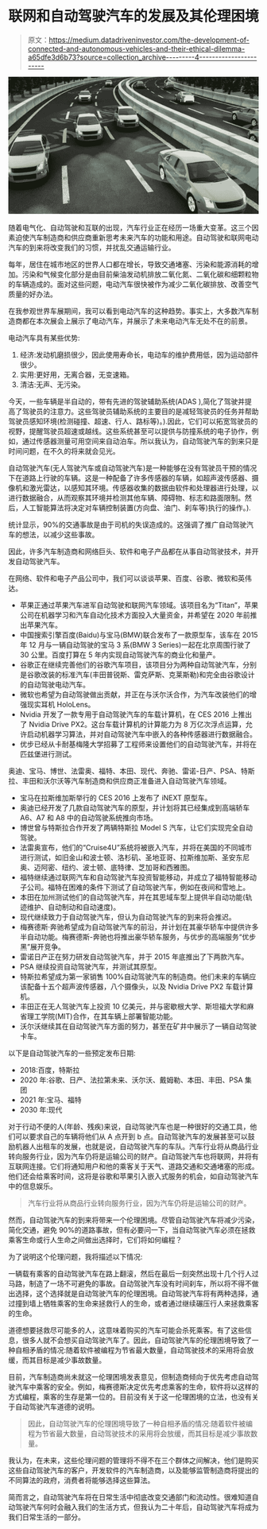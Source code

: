 # 联网和自动驾驶汽车的发展及其伦理困境

> 原文：<https://medium.datadriveninvestor.com/the-development-of-connected-and-autonomous-vehicles-and-their-ethical-dilemma-a65dfe3d6b73?source=collection_archive---------4----------------------->

![](img/082d61dc989b2adccf62fd3c164f832f.png)

随着电气化、自动驾驶和互联的出现，汽车行业正在经历一场重大变革。这三个因素迫使汽车制造商和供应商重新思考未来汽车的功能和用途。自动驾驶和联网电动汽车的到来将改变我们的习惯，并扰乱交通运输行业。

每年，居住在城市地区的世界人口都在增长，导致交通堵塞、污染和能源消耗的增加。污染和气候变化部分是由目前柴油发动机排放二氧化氮、二氧化碳和细颗粒物的车辆造成的。面对这些问题，电动汽车很快被作为减少二氧化碳排放、改善空气质量的好办法。

在我参观世界车展期间，我可以看到电动汽车的这种趋势。事实上，大多数汽车制造商都在本次展会上展示了电动汽车，并展示了未来电动汽车无处不在的前景。

电动汽车具有某些优势:

1.  经济:发动机磨损很少，因此使用寿命长，电动车的维护费用低，因为运动部件很少。
2.  实用:更好用，无离合器，无变速箱。
3.  清洁:无声、无污染。

今天，一些车辆是半自动的，带有先进的驾驶辅助系统(ADAS ),简化了驾驶并提高了驾驶员的注意力。这些驾驶员辅助系统的主要目的是减轻驾驶员的任务并帮助驾驶员感知环境(检测碰撞、超速、行人、路标等)。).因此，它们可以拓宽驾驶员的视野，提醒驾驶员超速或越线。这些系统甚至可以提供与防撞系统的电子协作，例如，通过传感器测量可用空间来自动泊车。所以我认为，自动驾驶汽车的到来只是时间问题，在不久的将来就会见光。

自动驾驶汽车(无人驾驶汽车或自动驾驶汽车)是一种能够在没有驾驶员干预的情况下在道路上行驶的车辆。这是一种配备了许多传感器的车辆，如超声波传感器、摄像机和激光雷达，以感知其环境。传感器收集的数据由软件和处理器进行处理，以进行数据融合，从而观察其环境并检测其他车辆、障碍物、标志和路面限制。然后，人工智能算法将决定对车辆控制装置(方向盘、油门、刹车等)执行的操作。).

统计显示，90%的交通事故是由于司机的失误造成的。这强调了推广自动驾驶汽车的想法，以减少这些事故。

因此，许多汽车制造商和网络巨头、软件和电子产品都在从事自动驾驶技术，并开发自动驾驶汽车。

在网络、软件和电子产品公司中，我们可以谈谈苹果、百度、谷歌、微软和英伟达。

*   苹果正通过苹果汽车进军自动驾驶和联网汽车领域。该项目名为“Titan”，苹果公司在机器学习和汽车自动化技术方面投入大量资金，并希望在 2020 年前推出苹果汽车。
*   中国搜索引擎百度(Baidu)与宝马(BMW)联合发布了一款原型车，该车在 2015 年 12 月与一辆自动驾驶的宝马 3 系(BMW 3 Series)一起在北京周围行驶了 30 公里。百度打算在 5 年内实现自动驾驶汽车的商业化和量产。
*   谷歌正在继续完善他们的谷歌汽车项目，该项目分为两种自动驾驶汽车，分别是谷歌改装的标准汽车(丰田普锐斯、雷克萨斯、克莱斯勒)和完全由谷歌设计的自动驾驶电动汽车。
*   微软也希望为自动驾驶做出贡献，并正在与沃尔沃合作，为汽车改装他们的增强现实耳机 HoloLens。
*   Nvidia 开发了一款专用于自动驾驶汽车的车载计算机，在 CES 2016 上推出了 Nvidia Drive PX2。这台车载计算机的计算能力为 8 万亿次浮点运算，允许启动机器学习算法，并对自动驾驶汽车中嵌入的各种传感器进行数据融合。
*   优步已经从卡耐基梅隆大学招募了工程师来设置他们的自动驾驶汽车，并将在匹兹堡进行测试。

奥迪、宝马、博世、法雷奥、福特、本田、现代、奔驰、雷诺-日产、PSA、特斯拉、丰田和沃尔沃等汽车制造商和供应商正准备进入自动驾驶汽车领域。

*   宝马在拉斯维加斯举行的 CES 2016 上发布了 iNEXT 原型车。
*   奥迪已经开发了几款自动驾驶汽车的原型，并计划将其已经集成到高端轿车 A6、A7 和 A8 中的自动驾驶系统推向市场。
*   博世曾与特斯拉合作开发了两辆特斯拉 Model S 汽车，让它们实现完全自动驾驶。
*   法雷奥宣布，他们的“Cruise4U”系统将被嵌入汽车，并将在美国的不同城市进行测试，如旧金山和波士顿、洛杉矶、圣地亚哥、拉斯维加斯、圣安东尼奥、迈阿密、纽约、波士顿、底特律、芝加哥和西雅图。
*   福特继续通过联网汽车和自动驾驶汽车投资智能移动，并成立了福特智能移动子公司。福特在困难的条件下测试了自动驾驶汽车，例如在夜间和雪地上。
*   本田在加州测试他们的自动驾驶汽车，并在其思域车型上提供半自动功能(轨迹维护、自动制动和自动速度)。
*   现代继续致力于自动驾驶汽车，但认为自动驾驶汽车的到来将会推迟。
*   梅赛德斯·奔驰希望成为自动驾驶汽车的前沿，并计划在其豪华轿车中提供许多半自动功能。梅赛德斯-奔驰也将推出豪华轿车服务，与优步的高端服务“优步黑”展开竞争。
*   雷诺日产正在努力研发自动驾驶汽车，并于 2015 年底推出了下两款汽车。
*   PSA 继续投资自动驾驶汽车，并测试其原型。
*   特斯拉希望成为第一家销售 100%自动驾驶汽车的制造商。他们未来的车辆应该配备十五个超声波传感器，八个摄像头，以及 Nvidia Drive PX2 车载计算机。
*   丰田正在无人驾驶汽车上投资 10 亿美元，并与密歇根大学、斯坦福大学和麻省理工学院(MIT)合作，在其车辆上部署智能功能。
*   沃尔沃继续其在自动驾驶汽车方面的努力，甚至在矿井中展示了一辆自动驾驶卡车。

以下是自动驾驶汽车的一些预定发布日期:

*   2018:百度，特斯拉
*   2020 年:谷歌、日产、法拉第未来、沃尔沃、戴姆勒、本田、丰田、PSA 集团
*   2021 年:宝马、福特
*   2030 年:现代

对于行动不便的人(年龄、残疾)来说，自动驾驶汽车也是一种很好的交通工具，他们可以要求自己的车辆将他们从 A 点开到 b 点。自动驾驶汽车的发展甚至可以鼓励机器人出租车的发展，也就是说，自动驾驶汽车的车队。汽车行业将从商品行业转向服务行业，因为汽车仍将是运输公司的财产。自动驾驶汽车也将联网，并将有互联网连接。它们将通知用户和他的乘客关于天气、道路交通和交通堵塞的形成。他们还会给乘客时间，这将是谷歌和苹果引入嵌入式服务的机会，如自动驾驶汽车中的信息娱乐。

> 汽车行业将从商品行业转向服务行业，因为汽车仍将是运输公司的财产。

然而，自动驾驶汽车的到来将带来一个伦理困境。尽管自动驾驶汽车将减少污染，简化交通，避免 90%的道路事故，但有必要问一下，当自动驾驶汽车必须在拯救乘客生命或行人生命之间做出选择时，它们将如何编程？

为了说明这个伦理问题，我将描述以下情况:

一辆载有乘客的自动驾驶汽车在路上翻滚，然后在最后一刻突然出现十几个行人过马路，制造了一场不可避免的事故。自动驾驶汽车没有时间刹车，所以将不得不做出选择，这个选择就是自动驾驶汽车的伦理困境。自动驾驶汽车将有两种选择，通过撞到墙上牺牲乘客的生命来拯救行人的生命，或者通过继续碾压行人来拯救乘客的生命。

道德想要拯救尽可能多的人，这意味着购买的汽车可能会杀死乘客。有了这些信息，很多人就不会想买自动驾驶汽车了。因此，自动驾驶汽车的伦理困境导致了一种自相矛盾的情况:随着软件被编程为节省最大数量，自动驾驶技术的采用将会放缓，而其目标是减少事故数量。

目前，汽车制造商尚未就这一伦理困境发表意见，但制造商倾向于优先考虑自动驾驶汽车中乘客的安全。例如，梅赛德斯决定优先考虑乘客的生命，软件将以这样的方式编程，乘客的生存是第一位的。目前没有关于这一伦理困境的立法，也没有关于自动驾驶汽车道德的说明。

> 因此，自动驾驶汽车的伦理困境导致了一种自相矛盾的情况:随着软件被编程为节省最大数量，自动驾驶技术的采用将会放缓，而其目标是减少事故数量。

我认为，在未来，这些伦理问题的管理将不得不在三个群体之间解决，他们是购买这些自动驾驶汽车的客户，开发软件的汽车制造商，以及能够监管制造商将提出的不同算法的政府，消费者将能够选择这些算法。

简而言之，自动驾驶汽车将在日常生活中彻底改变交通部门和流动性。很难知道自动驾驶汽车何时会融入我们的生活方式，但我认为二十年后，自动驾驶汽车将成为我们日常生活的一部分。